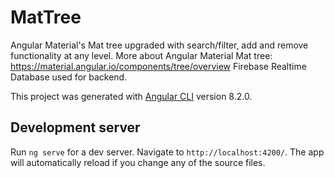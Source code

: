 # MatTree

Angular Material's Mat tree upgraded with search/filter, add and remove functionality at any level.
More about Angular Material Mat tree: https://material.angular.io/components/tree/overview
Firebase Realtime Database used for backend.

This project was generated with [Angular CLI](https://github.com/angular/angular-cli) version 8.2.0.

## Development server

Run `ng serve` for a dev server. Navigate to `http://localhost:4200/`. The app will automatically reload if you change any of the source files.
